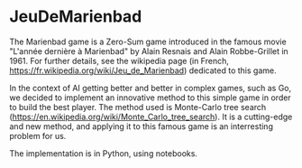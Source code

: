 # JeuDeMarienbad

The Marienbad game is a Zero-Sum game introduced in the famous movie "L'année dernière à Marienbad" by Alain Resnais and Alain Robbe-Grillet in 1961. For further details, see the wikipedia page (in French, https://fr.wikipedia.org/wiki/Jeu_de_Marienbad) dedicated to this game.

In the context of AI getting better and better in complex games, such as Go, we decided to implement an innovative method to this simple game in order to build the best player. The method used is Monte-Carlo tree search (https://en.wikipedia.org/wiki/Monte_Carlo_tree_search). It is a cutting-edge and new method, and applying it to this famous game is an interresting problem for us.

The implementation is in Python, using notebooks.
